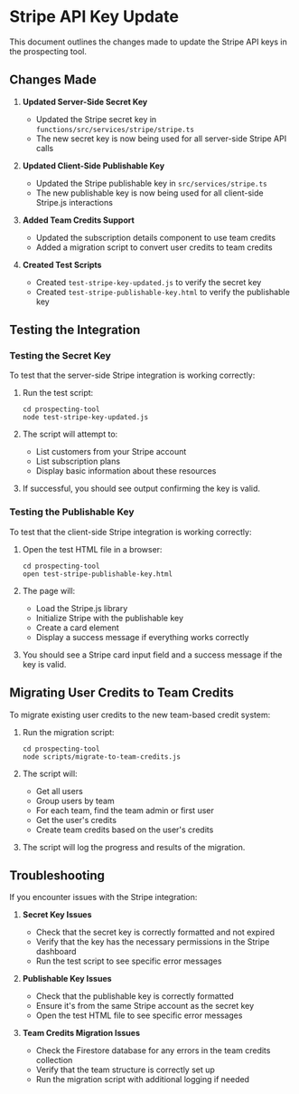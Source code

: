 # Stripe API Key Update

This document outlines the changes made to update the Stripe API keys in the prospecting tool.

## Changes Made

1. **Updated Server-Side Secret Key**
   - Updated the Stripe secret key in `functions/src/services/stripe/stripe.ts`
   - The new secret key is now being used for all server-side Stripe API calls

2. **Updated Client-Side Publishable Key**
   - Updated the Stripe publishable key in `src/services/stripe.ts`
   - The new publishable key is now being used for all client-side Stripe.js interactions

3. **Added Team Credits Support**
   - Updated the subscription details component to use team credits
   - Added a migration script to convert user credits to team credits

4. **Created Test Scripts**
   - Created `test-stripe-key-updated.js` to verify the secret key
   - Created `test-stripe-publishable-key.html` to verify the publishable key

## Testing the Integration

### Testing the Secret Key

To test that the server-side Stripe integration is working correctly:

1. Run the test script:
   ```
   cd prospecting-tool
   node test-stripe-key-updated.js
   ```

2. The script will attempt to:
   - List customers from your Stripe account
   - List subscription plans
   - Display basic information about these resources

3. If successful, you should see output confirming the key is valid.

### Testing the Publishable Key

To test that the client-side Stripe integration is working correctly:

1. Open the test HTML file in a browser:
   ```
   cd prospecting-tool
   open test-stripe-publishable-key.html
   ```

2. The page will:
   - Load the Stripe.js library
   - Initialize Stripe with the publishable key
   - Create a card element
   - Display a success message if everything works correctly

3. You should see a Stripe card input field and a success message if the key is valid.

## Migrating User Credits to Team Credits

To migrate existing user credits to the new team-based credit system:

1. Run the migration script:
   ```
   cd prospecting-tool
   node scripts/migrate-to-team-credits.js
   ```

2. The script will:
   - Get all users
   - Group users by team
   - For each team, find the team admin or first user
   - Get the user's credits
   - Create team credits based on the user's credits

3. The script will log the progress and results of the migration.

## Troubleshooting

If you encounter issues with the Stripe integration:

1. **Secret Key Issues**
   - Check that the secret key is correctly formatted and not expired
   - Verify that the key has the necessary permissions in the Stripe dashboard
   - Run the test script to see specific error messages

2. **Publishable Key Issues**
   - Check that the publishable key is correctly formatted
   - Ensure it's from the same Stripe account as the secret key
   - Open the test HTML file to see specific error messages

3. **Team Credits Migration Issues**
   - Check the Firestore database for any errors in the team credits collection
   - Verify that the team structure is correctly set up
   - Run the migration script with additional logging if needed
